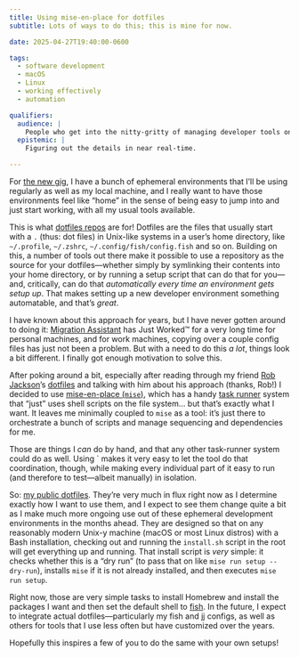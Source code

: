 ```yaml
---
title: Using mise-en-place for dotfiles
subtitle: Lots of ways to do this; this is mine for now.

date: 2025-04-27T19:40:00-0600

tags:
  - software development
  - macOS
  - Linux
  - working effectively
  - automation

qualifiers:
  audience: |
    People who get into the nitty-gritty of managing developer tools on their Mac or Linux computer and know their way around a command line at least a bit.
  epistemic: |
    Figuring out the details in near real-time.

---
```


For [the new gig][vanta], I have a bunch of ephemeral environments that I’ll be using regularly as well as my local machine, and I really want to have those environments feel like “home” in the sense of being easy to jump into and just start working, with all my usual tools available.

[vanta]: https://v5.chriskrycho.com/journal/next-vanta/

This is what [dotfiles repos][dotfiles] are for! Dotfiles are the files that usually start with a `.` (thus: dot files) in Unix-like systems in a user’s home directory, like `~/.profile`, `~/.zshrc`, `~/.config/fish/config.fish` and so on. Building on this, a number of tools out there make it possible to use a repository as the source for your dotfiles—whether simply by symlinking their contents into your home directory, or by running a setup script that can do that for you—and, critically, can do that *automatically every time an environment gets setup up*. That makes setting up a new developer environment something automatable, and that’s *great*.

[dotfiles]: https://dotfiles.github.io

I have known about this approach for years, but I have never gotten around to doing it: [Migration Assistant][ma] has Just Worked™ for a very long time for personal machines, and for work machines, copying over a couple config files has just not been a problem. But with a need to do this *a lot*, things look a bit different. I finally got enough motivation to solve this.

[ma]: https://support.apple.com/en-us/102613

After poking around a bit, especially after reading through my friend [Rob Jackson][rwjblue]’s [dotfiles][rwjblue/dotfiles] and talking with him about his approach (thanks, Rob!) I decided to use [mise-en-place (`mise`)][mise], which has a handy [task runner][mise-tasks] system that “just” uses shell scripts on the file system… but that’s exactly what I want. It leaves me minimally coupled to `mise` as a tool: it’s just there to orchestrate a bunch of scripts and manage sequencing and dependencies for me.

[rwjblue]: https://github.com/rwjblue
[rwjblue/dotfiles]: https://github.com/rwjblue/dotfiles
[mise]: https://mise.jdx.dev
[mise-tasks]: https://mise.jdx.dev/tasks/

Those are things I *can* do by hand, and that any other task-runner system could do as well. Using ` makes it very easy to let the tool do that coordination, though, while making every individual part of it easy to run (and therefore to test—albeit manually) in isolation.

So: [my public dotfiles][mine]. They’re very much in flux right now as I determine exactly how I want to use them, and I expect to see them change quite a bit as I make much more ongoing use out of these ephemeral development environments in the months ahead. They are designed so that on any reasonably modern Unix-y machine (macOS or most Linux distros) with a Bash installation, checking out and running the `install.sh` script in the root will get everything up and running. That install script is *very* simple: it checks whether this is a “dry run” (to pass that on like `mise run setup --dry-run`), installs `mise` if it is not already installed, and then executes `mise run setup`.

[mine]: https://github.com/chriskrycho/dotfiles

Right now, those are very simple tasks to install Homebrew and install the packages I want and then set the default shell to [fish][fish]. In the future, I expect to integrate actual dotfiles—particularly my fish and [jj][jj] configs, as well as others for tools that I use less often but have customized over the years.

[fish]: https://fishshell.com
[jj]: https://jj-vcs.github.io/jj/latest/

Hopefully this inspires a few of you to do the same with your own setups!
